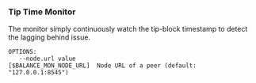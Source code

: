 ### Tip Time Monitor

The monitor simply continuously watch the tip-block timestamp to detect the lagging behind issue.

```
OPTIONS:
   --node.url value                                             [$BALANCE_MON_NODE_URL]  Node URL of a peer (default: "127.0.0.1:8545")
```
